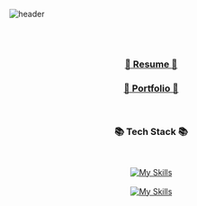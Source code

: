 ![header](https://capsule-render.vercel.app/api?type=waving&height=300&Hello&text=Brostone&fontSize=50&color=#00a000)
<div align="center">
<br/>
<br/>

<h3><a href="https://www.notion.so/1723bb10746f80bc8dcdf971c91bffb4?pvs=4" target="_blank">📰 Resume 📰</a></h3>
<h3><a href="https://drive.google.com/file/d/19srs_iddboUNNmMX86r5Hlkoqp83PUAY/view?usp=sharing" target="_blank">📕 Portfolio 📕</a></h3>

<br/>

<h3 align="center">📚 Tech Stack 📚</h3>
<br/>

[![My Skills](https://skillicons.dev/icons?i=java,spring,mysql)](https://skillicons.dev)
<br/>
<br/>
[![My Skills](https://skillicons.dev/icons?i=aws,docker,jenkins,nginx)](https://skillicons.dev)

<br/>
<br/>
</div>
